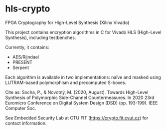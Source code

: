 # hls-crypto
FPGA Cryptography for High-Level Synthesis (Xilinx Vivado)

This project contains encryption algorithms in C for Vivado HLS (High-Level Synthesis), including testbenches. 

Currently, it contains:

- AES/Rijndael
- PRESENT
- Serpent

Each algorithm is available in two implementations: naïve and masked using LUTRAM-based polymorphism and precomputed S-boxes.
  
Cite as:
Socha, P., & Novotný, M. (2020, August). Towards High-Level Synthesis of Polymorphic Side-Channel Countermeasures. In 2020 23rd Euromicro Conference on Digital System Design (DSD) (pp. 193-199). IEEE Computer Soc. 
  
See Embedded Security Lab at CTU FIT (https://crypto.fit.cvut.cz) for contact information.
